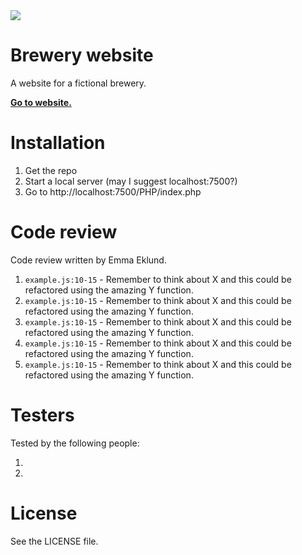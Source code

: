 <img src="https://media3.giphy.com/media/lr1PGJlmI7YMbG7Iwq/giphy.gif?cid=ecf05e47apfkgt66ltykxdlta5gqlujfq624zenfntyv0vpx&rid=giphy.gif">

# Brewery website

A website for a fictional brewery.

**[Go to website.](https://tobias-ahlund.com/project/PHP/)**

# Installation

1. Get the repo
2. Start a local server (may I suggest localhost:7500?)
3. Go to http://localhost:7500/PHP/index.php

# Code review

Code review written by Emma Eklund.

1. `example.js:10-15` - Remember to think about X and this could be refactored using the amazing Y function.
2. `example.js:10-15` - Remember to think about X and this could be refactored using the amazing Y function.
3. `example.js:10-15` - Remember to think about X and this could be refactored using the amazing Y function.
4. `example.js:10-15` - Remember to think about X and this could be refactored using the amazing Y function.
5. `example.js:10-15` - Remember to think about X and this could be refactored using the amazing Y function.

# Testers

Tested by the following people:

1.
2.

# License

See the LICENSE file.
